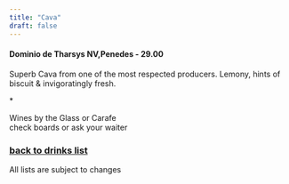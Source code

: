 ```yaml
---
title: "Cava"
draft: false
---
```

<!-- Drinks - Cava tile -->
<div class="tile drinks-menu-tile">
  <h4>Dominio de Tharsys NV,Penedes - 29.00</h4>
  <p>Superb Cava from one of the most respected producers. Lemony, hints of biscuit & invigoratingly fresh.</p>
  <p>*</p>
  <p>Wines by the Glass or Carafe<br />
  check boards or ask your waiter</p>
  <a href="/drinks"><h3>back to drinks list</h3></a>
  <p>All lists are subject to changes</p>
</div>
